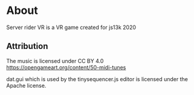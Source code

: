 # About
Server rider VR is a VR game created for js13k 2020

## Attribution
The music is licensed under CC BY 4.0
https://opengameart.org/content/50-midi-tunes

dat.gui which is used by the tinysequencer.js editor is licensed under the Apache license.

